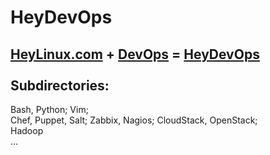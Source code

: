 HeyDevOps
=========
[HeyLinux.com](http://heylinux.com) + [DevOps](http://zh.wikipedia.org/zh-cn/DevOps) = [HeyDevOps](https://github.com/mcsrainbow/HeyDevOps) <br />
<br />
Subdirectories:<br />
------------------
Bash, Python; Vim;<br />
Chef, Puppet, Salt; Zabbix, Nagios; CloudStack, OpenStack;<br />
Hadoop<br />
...<br />
